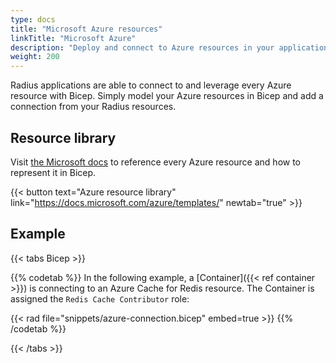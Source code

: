 ```yaml
---
type: docs
title: "Microsoft Azure resources"
linkTitle: "Microsoft Azure"
description: "Deploy and connect to Azure resources in your application"
weight: 200
---
```


Radius applications are able to connect to and leverage every Azure resource with Bicep. Simply model your Azure resources in Bicep and add a connection from your Radius resources.

## Resource library

Visit [the Microsoft docs](https://docs.microsoft.com/azure/templates/) to reference every Azure resource and how to represent it in Bicep.

{{< button text="Azure resource library" link="https://docs.microsoft.com/azure/templates/" newtab="true" >}}

## Example

{{< tabs Bicep >}}

{{% codetab %}}
In the following example, a [Container]({{< ref container >}}) is connecting to an Azure Cache for Redis resource. The Container is assigned the `Redis Cache Contributor` role:

{{< rad file="snippets/azure-connection.bicep" embed=true >}}
{{% /codetab %}}

{{< /tabs >}}
